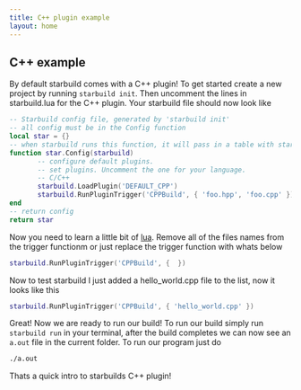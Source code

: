 ```yaml
---
title: C++ plugin example
layout: home
---
```

## C++ example
By default starbuild comes with a C++ plugin! To get started create a new project by running ```starbuild init```. Then uncomment the lines in starbuild.lua for the C++ plugin. Your starbuild file should now look like
```lua
-- Starbuild config file, generated by 'starbuild init'
-- all config must be in the Config function
local star = {}
-- when starbuild runs this function, it will pass in a table with starbuild functions in it.
function star.Config(starbuild)
       -- configure default plugins.
       -- set plugins. Uncomment the one for your language.
       -- C/C++
       starbuild.LoadPlugin('DEFAULT_CPP')
       starbuild.RunPluginTrigger('CPPBuild', { 'foo.hpp', 'foo.cpp' })
end
-- return config
return star
```
Now you need to learn a little bit of [lua](https://lua.org). Remove all of the files names from the trigger functionm or just replace the trigger function with whats below
```lua
starbuild.RunPluginTrigger('CPPBuild', {  })
```
Now to test starbuild I just added a hello_world.cpp file to the list, now it looks like this
```lua
starbuild.RunPluginTrigger('CPPBuild', { 'hello_world.cpp' })
```
Great! Now we are ready to run our build! To run our build simply run ```starbuild run``` in your terminal, after the build completes we can now see an ```a.out``` file in the current folder. To run our program just do
```bash
./a.out
```
Thats a quick intro to starbuilds C++ plugin!